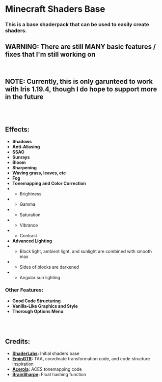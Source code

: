 # Minecraft Shaders Base

### This is a base shaderpack that can be used to easily create shaders.

## WARNING: There are still MANY basic features / fixes that I'm still working on

<br>

## NOTE: Currently, this is only garunteed to work with Iris 1.19.4, though I do hope to support more in the future

<br>
<br>

## Effects:

- **Shadows**
- **Anti-Aliasing**
- **SSAO**
- **Sunrays**
- **Bloom**
- **Sharpening**
- **Waving grass, leaves, etc**
- **Fog**
- **Tonemapping and Color Correction**
- - Brightness
- - Gamma
- - Saturation
- - Vibrance
- - Contrast
- **Advanced Lighting**
- - Block light, ambient light, and sunlight are combined with smooth max
- - Sides of blocks are darkened
- - Angular sun lighting

### Other Features:
- **Good Code Structuring**
- **Vanilla-Like Graphics and Style**
- **Thorough Options Menu**

<br>
<br>

## Credits:

- **[ShaderLabs](https://wiki.shaderlabs.org/wiki/Getting_Started):** Initial shaders base
- **[EminGTR](https://modrinth.com/shader/complementary-reimagined):** TAA, coordinate transformation code, and code structure inspiration
- **[Acerola](https://github.com/GarrettGunnell/Minecraft-Shaders/blob/c1a6f5060dfd91ccac31e04fa529f2be4304a21a/shaders/final.fsh):** ACES tonemapping code
- **[BrainSharpe](https://briansharpe.wordpress.com/2011/11/15/a-fast-and-simple-32bit-floating-point-hash-function/):** Float hashing function
